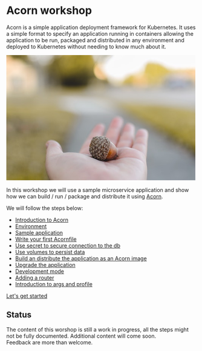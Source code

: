 # Acorn workshop

Acorn is a simple application deployment framework for Kubernetes. It uses a simple format to specify an application running in containers allowing the application to be run, packaged and distributed in any environment and deployed to Kubernetes without needing to know much about it.

![logo](./images/acorn/acorn.jpeg)

In this workshop we will use a sample microservice application and show how we can build / run / package and distribute it using [Acorn](https://acorn.io).  

We will follow the steps below:  
  
- [Introduction to Acorn](./acorn.md)
- [Environment](./environment.md)
- [Sample application](./votingapp.md)
- [Write your first Acornfile](./acornfile.md)
- [Use secret to secure connection to the db](./secret.md)
- [Use volumes to persist data](./volumes.md)
- [Build an distribute the application as an Acorn image](./acorn_image.md)
- [Upgrade the application](./upgrade.md)  
- [Development mode](./development_mode.md)  
- [Adding a router](./router.md)  
- [Introduction to args and profile](./profiles.md)  

[Let's get started](./acorn.md)

## Status

The content of this worshop is still a work in progress, all the steps might not be fully documented. Additional content will come soon.    
Feedback are more than welcome.